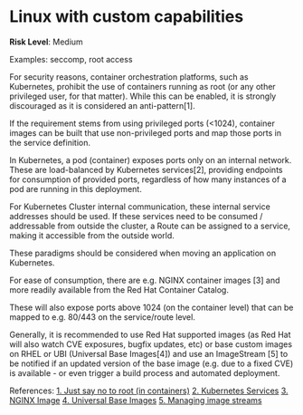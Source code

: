 # Linux with custom capabilities

**Risk Level**: Medium

Examples: seccomp, root access

For security reasons, container orchestration platforms, such as Kubernetes,
prohibit the use of containers running as root (or any other privileged user,
for that matter). While this can be enabled, it is strongly discouraged as it
is considered an anti-pattern[1].

If the requirement stems from using privileged ports (<1024), container images
can be built that use non-privileged ports and map those ports in the service
definition.

In Kubernetes, a pod (container) exposes ports only on an internal network.
These are load-balanced by Kubernetes services[2], providing endpoints for
consumption of provided ports, regardless of how many instances of a pod
are running in this deployment.

For Kubernetes Cluster internal communication, these internal service addresses
should be used. If these services need to be consumed / addressable from outside
the cluster, a Route can be assigned to a service, making it accessible from the
outside world.

These paradigms should be considered when moving an application on Kubernetes.

For ease of consumption, there are e.g. NGINX container images [3] and more
readily available from the Red Hat Container Catalog.

These will also expose ports above 1024 (on the container level) that can be
mapped to e.g. 80/443 on the service/route level.

Generally, it is recommended to use Red Hat supported images (as Red Hat will
also watch CVE exposures, bugfix updates, etc) or base custom images on RHEL
or UBI (Universal Base Images[4]) and use an ImageStream [5] to be notified
if an updated version of the base image (e.g. due to a fixed CVE) is
available - or even trigger a build process and automated deployment.

References:
[1. Just say no to root (in containers)](https://opensource.com/article/18/3/just-say-no-root-containers)
[2. Kubernetes Services](https://kubernetes.io/docs/concepts/services-networking/service/)
[3. NGINX Image](https://catalog.redhat.com/software/containers/ubi8/nginx-118/5f521a6f9dd2d5ca7158e5dc)
[4. Universal Base Images](https://catalog.redhat.com/software/containers/ubi8/nginx-118/5f521a6f9dd2d5ca7158e5dc)
[5. Managing image streams](https://docs.openshift.com/container-platform/4.8/openshift_images/image-streams-manage.html)

